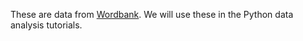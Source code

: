 These are data from [Wordbank](wordbank.stanford.edu). We will use these in the Python data analysis tutorials.

